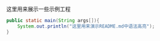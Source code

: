 ﻿这里用来展示一些示例工程


```java
public static main(String args[]){
    System.out.println("这里用来演示README.md中语法高亮");
}

```